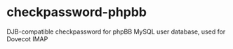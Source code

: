 checkpassword-phpbb
===================

DJB-compatible checkpassword for phpBB MySQL user database, used for Dovecot IMAP

